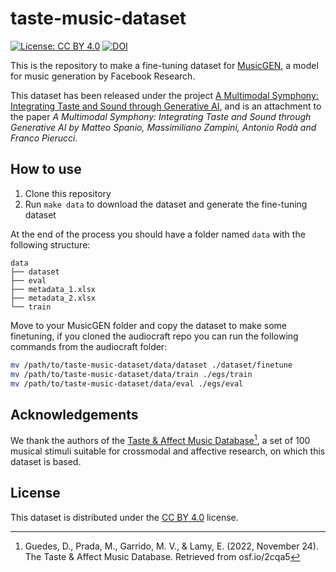 # taste-music-dataset

[![License: CC BY 4.0](https://img.shields.io/badge/License-CC%20BY%204.0-lightgrey.svg)](https://creativecommons.org/licenses/by/4.0/)
[![DOI](https://zenodo.org/badge/801652017.svg)](https://doi.org/10.5281/zenodo.14879128)

This is the repository to make a fine-tuning dataset for [MusicGEN](https://github.com/facebookresearch/audiocraft/blob/main/docs/MUSICGEN.md), a model for music generation by Facebook Research.

This dataset has been released under the project [A Multimodal Symphony: Integrating Taste and Sound through Generative AI](https://osf.io/xs5jy/), and is an attachment to the paper *A Multimodal Symphony: Integrating Taste and Sound through Generative AI by Matteo Spanio, Massimiliano Zampini, Antonio Rodà and Franco Pierucci*.

## How to use

1. Clone this repository
2. Run `make data` to download the dataset and generate the fine-tuning dataset

At the end of the process you should have a folder named `data` with the following structure:
```
data
├── dataset
├── eval
├── metadata_1.xlsx
├── metadata_2.xlsx
└── train
```

Move to your MusicGEN folder and copy the dataset to make some finetuning, if you cloned the audiocraft repo you can run the following commands from the audiocraft folder:

```bash
mv /path/to/taste-music-dataset/data/dataset ./dataset/finetune
mv /path/to/taste-music-dataset/data/train ./egs/train
mv /path/to/taste-music-dataset/data/eval ./egs/eval
```

## Acknowledgements

We thank the authors of the [Taste & Affect Music Database](https://osf.io/2cqa5/)[^1], a set of 100 musical stimuli suitable for crossmodal and affective research, on which this dataset is based.

## License

This dataset is distributed under the [CC BY 4.0](LICENSE) license.

[^1]: Guedes, D., Prada, M., Garrido, M. V., & Lamy, E. (2022, November 24). The Taste & Affect Music Database. Retrieved from osf.io/2cqa5
